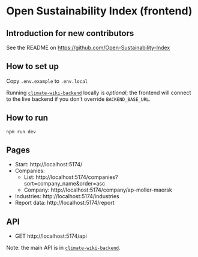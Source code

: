 # Open Sustainability Index (frontend)

## Introduction for new contributors

See the README on https://github.com/Open-Sustainability-Index

## How to set up

Copy `.env.example` to `.env.local`

Running [`climate-wiki-backend`](https://github.com/Open-Sustainability-Index/open-sustainability-index-backend) locally is _optional_; the frontend will connect to the live backend if you don’t override `BACKEND_BASE_URL`.

## How to run

    npm run dev

## Pages

- Start: http://localhost:5174/
- Companies:
  - List: http://localhost:5174/companies?sort=company_name&order=asc
  - Company: http://localhost:5174/company/ap-moller-maersk
- Industries: http://localhost:5174/industries
- Report data: http://localhost:5174/report

## API

- GET http://localhost:5174/api

Note: the main API is in [`climate-wiki-backend`](https://github.com/Open-Sustainability-Index/open-sustainability-index-backend).
